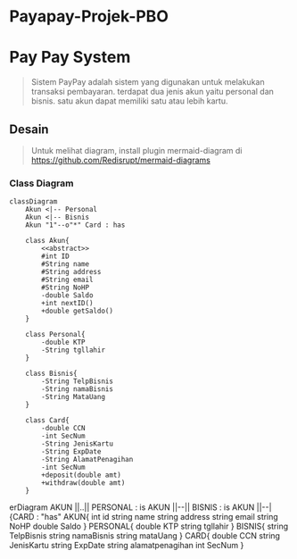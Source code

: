 # Payapay-Projek-PBO

# Pay Pay System
>Sistem PayPay
 adalah sistem yang digunakan untuk melakukan transaksi pembayaran. terdapat dua jenis akun yaitu personal dan bisnis. satu akun dapat memiliki satu atau lebih kartu.

## Desain
>Untuk melihat diagram, install plugin mermaid-diagram di https://github.com/Redisrupt/mermaid-diagrams
### Class Diagram
```mermaid
classDiagram
    Akun <|-- Personal
    Akun <|-- Bisnis
    Akun "1"--o"*" Card : has

    class Akun{
        <<abstract>>
        #int ID
        #String name
        #String address
        #String email
        #String NoHP
        -double Saldo
        +int nextID()
        +double getSaldo()
    }

    class Personal{
        -double KTP
        -String tgllahir
    }

    class Bisnis{
        -String TelpBisnis
        -String namaBisnis
        -String MataUang
    }

    class Card{
        -double CCN
        -int SecNum
        -String JenisKartu
        -String ExpDate
        -String AlamatPenagihan
        -int SecNum
        +deposit(double amt)
        +withdraw(double amt)  
    }
```

erDiagram
        AKUN ||..|| PERSONAL : is 
        AKUN ||--|| BISNIS : is 
        AKUN ||--|{CARD : "has"
        AKUN{
            int id
            string name
            string address
            string email
            string NoHP
            double Saldo
        }
        PERSONAL{
            double KTP
            string tgllahir
        }
        BISNIS{
            string TelpBisnis
            string namaBisnis
            string mataUang
        }
        CARD{
            double CCN
            string JenisKartu
            string ExpDate
            string alamatpenagihan
            int SecNum
        }
